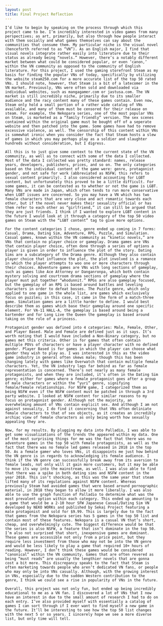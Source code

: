 ```yaml
---
layout: post
title: Final Project Reflection
---
```


	I’d like to begin by speaking on the process through which this project came to be. I’m incredibly interested in video games from many perspectives; as art, primarily, but also through how people interact with them socially and what games themselves can say about the communities that consume them. My particular niche is the visual novel (henceforth referred to as “VN”). As an English major, I find that visual novels integrate rather easily into literature due to their status as already being “novels.” However, there’s a notably different market between what could be considered popular, or even ‘canon,’ within the VN community as opposed to the community of English literature. For this project, I used the gaming storefront Steam as my basis for finding the popular VNs of today, specifically by utilizing the website steam250.com for a more accurate list of the top 50 rated VNs. I should note, however, that Steam is a bit of a latecomer in the VN market. Previously, VNs were often sold and downloaded via individual websites, such as mangagamer.com or jastusa.com. The VN market is still incredibly niche, primarily due to its smaller audience and the racy content many of these games contain. Even now, Steam only hold a small portion of a rather wide catalog of VNs available, and many of them must be censored for their release on steam. For example, the Nekopara series, one of the most popular VNs on Steam, is marketed as a “family friendly” version. The sex scenes contained within the original game must be bought off of a seperate website and then patched into the game. Some games have had to remove excessive violence, as well. The censorship of this content within VNs is somewhat ironic when you consider the fact that Steam hosts a slew of games in which you may perhaps play as a soldier and slaughter hundreds without consideration, but I digress. 
	
	All this is to just give some context to the current state of the VN community, as well as to connect with some of the data I collected. Most of the data I collected was pretty standard: names, release years, developers, publishers, prices, and so on. The only categories based on the individual content of the game were: genre, protagonist gender, and not safe for work (abbreviated as NSFW; this refers to sexual content primarily). I also considered accounting for LGBT content, but unfortunately this proved to be a little difficult. For some games, it can be contested as to whether or not the game is LGBT. Many VNs are made in Japan, which often tends to run more conservative when LGBT issues are concerned. So you may have a VN which has two female characters that are very close and act romantic towards each other, but if the novel never makes their sexuality official or has them refer to each other as “girlfriend,” it can still be argued that they are just friends. I think if I wanted to explore LGBT content in the future I would look at it through a category of the top 50 video games on Steam with the “LGBT content” tag to give more options. 
	
	For the content categories I chose, genre ended up coming in 7 forms: Casual, Drama, Dating Sim, Adventure, RPG, Puzzle, and Simulation. Casual games, known within the VN community as “kinetic novels,” are VNs that contain no player choice or gameplay. Drama games are VNs that contain player choice, often done through a series of options a player is given in order to influence the plot of the story. Dating Sims are a subcategory of the Drama genre. Although they also contain player choice that influence the plot, the plot involved is a romance in which the player attempts to woo one or more characters through their choices. Adventure games are VNs with long sections of gameplay, such as games like Ace Attorney or Danganronpa, which both contain mystery solving and courtroom drama sections of gameplay where the player must put together “whodunnit.” RPGs are also gameplay focused, but the gameplay of an RPG is based around battles and leveling characters in order to defeat bosses. The Puzzle genre, which only applied to one game in the whole list, are games which exclusively focus on puzzles; in this case, it came in the form of a match-three game. Simulation games are a little harder to define. I would best describe them as games which base their gameplay around one specific element. For VA-11 HALL-A, the gameplay is based around being a bartender and for Long Live the Queen the gameplay is based around taking on the role of a princess.
	
	Protagonist gender was defined into 4 categories: Male, Female, Other, and Player Based. Male and Female are defined just as it says. It’s worth noting that I would have included a Non-Binary category, but no games met this criteria. Other is for games that often contain multiple POVs of characters or have a player character with no defined gender. Player Based is for games in which the player can choose what gender they wish to play as. I was interested in this as the video game industry in general often skews male; though this has been changing lately with games like Overwatch that contain multiple female characters. Yet, the VN industry lags far behind as far as female representation is concerned. There’s not nearly as many female protagonists, and when they are included, it’s often in the Dating Sim genre; either for games where a female protagonist goes after a group of male characters or within the “yuri” genre, signifying female/female relationships. For NSFW game, I categorized them as being NSFW even if the NSFW content must be patched in through a 3rd party website. I looked at NSFW content for similar reasons to my focus on protagonist gender. Although not the majority, an overwhelming amount of VNs contain explicit sex. And although I am not against sexuality, I do find it concerning that VNs often deliniate female characters to that of sex objects, as it creates an incredibly archiac view of female characters as only being worth how sexually appealing they are.
	
	Now, for my results. By plugging my data into Palladio, I was able to get some visualizations of the trends the appeared within my data. One of the most surprising things for me was the fact that there was no adventure games in the top 50 with female protagonists, as well as the fact that there was no female led games released in 2018 in the top 50. As a female gamer who loves VNs, it disappoints me just how behind the VN genre is in regards to acknowledging its female audience. I think if the VN genre can successfully break away from its aversion to female leads, not only will it gain more customers, but it may be able to move its way into the mainstream, as well. I was also able to find that there was a spike in both dating sims and NSFW content in the year 2018. This isn’t shocking, as this was the same year that steam lifted many of its regulations against NSFW content. Whereas previously Steam had avoided games that were based around pornographic material, in 2018 they began to allow it more liberally. I was also able to use the graph function of Palladio to determine what was the most prevalent option within each category. This ended up amounting to a game that would be a 2-10 hour SFW Japanese Casual/Dating Sim VN developed by NEKO WORKs and published by Sekai Project featuring a male protagonist and sold for $9.99. This is largely due to the fact that games from the Nekopara series has 5 games in the top 50 list and contain most of these features. Nekopara is a casual VN that’s short, cheap, and overwhelmingly cute. The biggest difference would be that the series is also NSFW, a feature that isn’t dominate in the top 50. I’m also not surprised that short, inexpensive games are dominant. These games are accessible not only from a price point, but they require less investment from those who may not be into the VN genre and would be less likely to play a game that required 10+ hours of reading. However, I don’t think these games would be considered “canonical” within the VN community. Games that are often revered as being “must reads” are usually the lengthier novels that are gonna cost a bit more. This discrepancy speaks to the fact that Steam is often marketing towards people who aren’t dedicated VN fans, or people who may only be into VNs casually. Although, with the growing interest in VNs, especially due to the sudden Western contribution to the genre, I think we could see a rise in popularity of VNs in the future.
	
	Overall, this project was not only fun, but ended up being incredibly educational to me as a VN fan. I discovered a lot of VNs that I now have an interest in due to the small amount of research I had to do on each entry. I’ve also provided myself with essentially a catalog of games I can sort through if I ever want to find myself a new game in the future. It’ll be interesting to see how the top 50 list changes with the next 5 or so years. I sincerely hope we see a more diverse list, but only time will tell.
